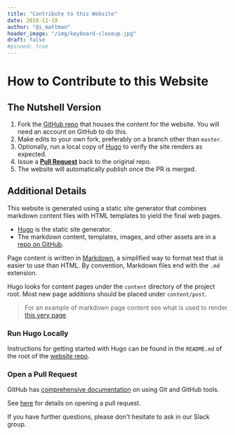 ```yaml
---
title: "Contribute to this Website"
date: 2018-11-19
author: "@i_mattman"
header_image: "/img/keyboard-closeup.jpg"
draft: false
#pinned: true
---
```


# How to Contribute to this Website

## The Nutshell Version

  1. Fork the [GitHub repo][website_repo] that houses the content for the website.  You will need an account on GitHub to do this.
  1. Make edits to your own fork, preferably on a branch other than `master`.
  1. Optionally, run a local copy of [Hugo][hugo_site] to verify the site renders as expected.
  1. Issue a **[Pull Request][pull_request]** back to the original repo.
  1. The website will automatically publish once the PR is merged.

## Additional Details

This website is generated using a static site generator that combines markdown content files with HTML templates to yield the final web pages.

* [Hugo][hugo_site] is the static site generator.
* The markdown content, templates, images, and other assets are in a [repo on GitHub][website_repo].

Page content is written in [Markdown][markdown], a simplified way to format text that is easier to use than HTML.  By convention, Markdown files end with the `.md` extension.

Hugo looks for content pages under the `content` directory of the project root.  Most new page additions should be placed under `content/post`.

> For an example of markdown page content see what is used to render [this very page][this_page].

### Run Hugo Locally

Instructions for getting started with Hugo can be found in the `README.md` of the root of the [website repo][website_repo].

### Open a Pull Request

GitHub has [comprehensive documentation][github_help] on using Git and GitHub tools.

See [here][pull_request] for details on opening a pull request.

If you have further questions, please don't hesitate to ask in our Slack group.


[hugo_site]: https://gohugo.io/
[website_repo]: https://github.com/PDXPythonPirates/pdxpythonpirates.org
[markdown]: https://guides.github.com/features/mastering-markdown/
[github_help]: https://help.github.com/
[pull_request]: https://help.github.com/articles/about-pull-requests/
[this_page]: https://raw.githubusercontent.com/PDXPythonPirates/pdxpythonpirates.org/master/content/post/contribute-to-website.md

